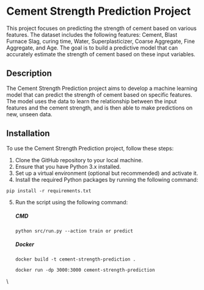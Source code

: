 # Cement Strength Prediction Project

This project focuses on predicting the strength of cement based on various features. The dataset includes the following features: Cement, Blast Furnace Slag, curing time, Water, Superplasticizer, Coarse Aggregate, Fine Aggregate, and Age. The goal is to build a predictive model that can accurately estimate the strength of cement based on these input variables.

## Description

The Cement Strength Prediction project aims to develop a machine learning model that can predict the strength of cement based on specific features. The model uses the data to learn the relationship between the input features and the cement strength, and is then able to make predictions on new, unseen data.

## Installation

To use the Cement Strength Prediction project, follow these steps:

1. Clone the GitHub repository to your local machine.
2. Ensure that you have Python 3.x installed.
3. Set up a virtual environment (optional but recommended) and activate it.
4. Install the required Python packages by running the following command:

```shell
pip install -r requirements.txt
```

5. Run the script using the following command:
   ##### CMD
    ```shell
    python src/run.py --action train or predict
    ```
   ##### Docker
   ```shell
   docker build -t cement-strength-prediction .
   
   docker run -dp 3000:3000 cement-strength-prediction
   ```
  




\
